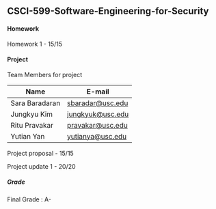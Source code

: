 ## CSCI-599-Software-Engineering-for-Security 

#### Homework
Homework 1 - 15/15

#### Project

Team Members for project

| Name  | E-mail |
| ------------- | ------------- |
| Sara Baradaran  | sbaradar@usc.edu |
| Jungkyu Kim  | jungkyuk@usc.edu  |
| Ritu Pravakar  | pravakar@usc.edu  |
| Yutian Yan  | yutianya@usc.edu  |

Project proposal - 15/15

Project update 1 - 20/20

##### Grade 

Final Grade : A-
